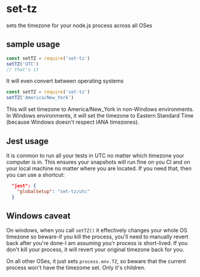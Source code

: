 # set-tz

sets the timezone for your node.js process across all OSes

## sample usage

```javascript
const setTZ = require('set-tz')
setTZ('UTC')
// that's it
```

It will even convert between operating systems

```javascript
const setTZ = require('set-tz')
setTZ('America/New_York')
```

This will set timezone to America/New_York in non-Windows environments.
In Windows environments, it will set the timezone to Eastern Standard Time (because Windows doesn't respect IANA timezones).

## Jest usage

It is common to run all your tests in UTC no matter which timezone your computer is in. This ensures your snapshots will run fine on you CI and on your local machine no matter where you are located. If you need that, then you can use a shortcut:

```json
  "jest": {
    "globalSetup": "set-tz/utc"
  }
```

## Windows caveat

On windows, when you call `setTZ()` it effectively changes your whole OS timezone so beware-if you kill the process, you'll need to manually revert back after you're done-I am assuming you'r process is short-lived. If you don't kill your process, it will revert your original timezone back for you.

On all other OSes, it just sets `process.env.TZ`, so beware that the current process won't have the timezome set. Only it's children.
